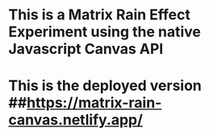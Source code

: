 # This is a Matrix Rain Effect Experiment using the native Javascript Canvas API
# This is the deployed version ##https://matrix-rain-canvas.netlify.app/
